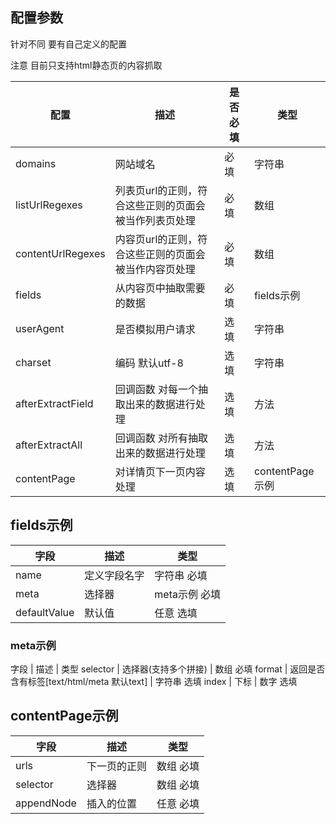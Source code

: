 ## 配置参数

针对不同 要有自己定义的配置

注意 目前只支持html静态页的内容抓取

配置 | 描述 | 是否必填 | 类型
------------- | ------------- | ------------- | -------------
domains | 网站域名 | 必填 | 字符串
listUrlRegexes | 列表页url的正则，符合这些正则的页面会被当作列表页处理 | 必填 | 数组
contentUrlRegexes | 内容页url的正则，符合这些正则的页面会被当作内容页处理 | 必填 | 数组
fields | 从内容页中抽取需要的数据 | 必填 | fields示例
userAgent | 是否模拟用户请求 | 选填 | 字符串
charset | 编码 默认utf-8 | 选填 | 字符串
afterExtractField | 回调函数 对每一个抽取出来的数据进行处理 | 选填 | 方法
afterExtractAll | 回调函数 对所有抽取出来的数据进行处理 | 选填 | 方法
contentPage | 对详情页下一页内容处理 | 选填 | contentPage示例

## fields示例
字段 | 描述 | 类型
------------- | ------------- | -------------
name | 定义字段名字 | 字符串 必填
meta | 选择器 | meta示例 必填
defaultValue | 默认值 | 任意 选填

###  meta示例
字段 | 描述 | 类型
selector | 选择器(支持多个拼接) | 数组 必填
format | 返回是否含有标签[text/html/meta 默认text] | 字符串 选填
index | 下标 | 数字 选填

## contentPage示例
字段 | 描述 | 类型
------------- | ------------- | -------------
urls | 下一页的正则 | 数组 必填
selector | 选择器 | 数组 必填
appendNode | 插入的位置 | 任意 必填